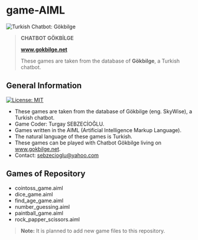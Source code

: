 # game-AIML




![Turkish Chatbot: Gökbilge](http://www.gokbilge.net/gb/gui/pc/gokbilge3.png)

> **CHATBOT GÖKBİLGE** 
> 
> **www.gokbilge.net**
>
> These games are taken from the database of **Gökbilge**, a Turkish chatbot.

## General Information
[![License: MIT](https://img.shields.io/badge/License-MIT-yellow.svg)](https://opensource.org/licenses/MIT)
* These games are taken from the database of Gökbilge (eng. SkyWise), a Turkish chatbot. 
* Game Coder: Turgay SEBZECİOĞLU.
* Games written in the AIML (Artificial Intelligence Markup Language).
* The natural language of these games is Turkish.
* These games can be played with Chatbot Gökbilge living on www.gokbilge.net. 
* Contact: sebzecioglu@yahoo.com

## Games of Repository

* cointoss_game.aiml
* dice_game.aiml
* find_age_game.aiml
* number_guessing.aiml
* paintball_game.aiml
* rock_papper_scissors.aiml

> **Note:** It is planned to add new game files to this repository.
